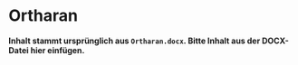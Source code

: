# Ortharan

**Inhalt stammt ursprünglich aus `Ortharan.docx`. Bitte Inhalt aus der DOCX-Datei hier einfügen.**
